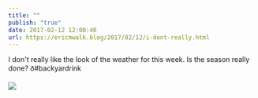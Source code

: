 ```yaml
---
title: ""
publish: "true"
date: 2017-02-12 12:00:40
url: https://ericmwalk.blog/2017/02/12/i-dont-really.html
---
```


I don't really like the look of the weather for this week. Is the season really done? ð#backyardrink

![](https://ericmwalk.blog/uploads/2022/ead550fbf7.jpg)